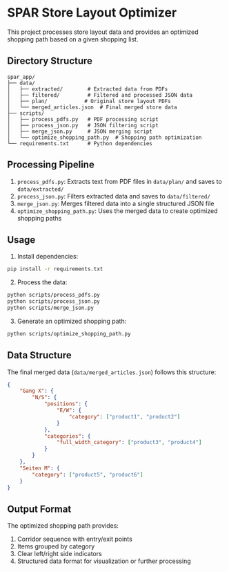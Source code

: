 # SPAR Store Layout Optimizer

This project processes store layout data and provides an optimized shopping path based on a given shopping list.

## Directory Structure

```
spar_app/
├── data/
│   ├── extracted/        # Extracted data from PDFs
│   ├── filtered/         # Filtered and processed JSON data
│   ├── plan/            # Original store layout PDFs
│   └── merged_articles.json  # Final merged store data
├── scripts/
│   ├── process_pdfs.py   # PDF processing script
│   ├── process_json.py   # JSON filtering script
│   ├── merge_json.py     # JSON merging script
│   └── optimize_shopping_path.py  # Shopping path optimization
└── requirements.txt      # Python dependencies
```

## Processing Pipeline

1. `process_pdfs.py`: Extracts text from PDF files in `data/plan/` and saves to `data/extracted/`
2. `process_json.py`: Filters extracted data and saves to `data/filtered/`
3. `merge_json.py`: Merges filtered data into a single structured JSON file
4. `optimize_shopping_path.py`: Uses the merged data to create optimized shopping paths

## Usage

1. Install dependencies:
```bash
pip install -r requirements.txt
```

2. Process the data:
```bash
python scripts/process_pdfs.py
python scripts/process_json.py
python scripts/merge_json.py
```

3. Generate an optimized shopping path:
```bash
python scripts/optimize_shopping_path.py
```

## Data Structure

The final merged data (`data/merged_articles.json`) follows this structure:
```json
{
    "Gang X": {
        "N/S": {
            "positions": {
                "E/W": {
                    "category": ["product1", "product2"]
                }
            },
            "categories": {
                "full_width_category": ["product3", "product4"]
            }
        }
    },
    "Seiten M": {
        "category": ["product5", "product6"]
    }
}
```

## Output Format

The optimized shopping path provides:
1. Corridor sequence with entry/exit points
2. Items grouped by category
3. Clear left/right side indicators
4. Structured data format for visualization or further processing 